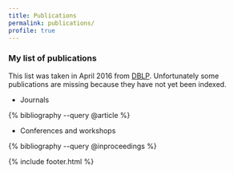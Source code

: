 ```yaml
---
title: Publications
permalink: publications/
profile: true
---
```


### My list of publications

This list was taken in April 2016 from [DBLP](http://dblp.uni-trier.de/pers/hd/r/Rocha:Oscar_Rodriguez). Unfortunately some publications are missing because they have not yet been indexed.

- Journals

{% bibliography --query @article %}

- Conferences and workshops

{% bibliography --query @inproceedings %}

{% include footer.html %}